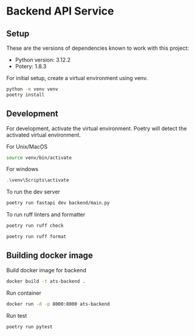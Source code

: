 # Backend API Service

## Setup

These are the versions of dependencies known to work with this project:

- Python version: 3.12.2
- Potery: 1.8.3

For initial setup, create a virtual environment using venv.

```bash
python -m venv venv
poetry install
```

## Development

For development, activate the virtual environment. Poetry will detect the activated virtual environment.

For Unix/MacOS

```bash
source venv/bin/activate
```

For windows

```ps1
.\venv\Scripts\activate
```

To run the dev server

```bash
poetry run fastapi dev backend/main.py
```

To run ruff linters and formatter

```bash
poetry run ruff check
```

```bash
poetry run ruff format
```

## Building docker image

Build docker image for backend

```bash
docker build -t ats-backend .
```

Run container

```bash
docker run -d -p 8000:8000 ats-backend
```

Run test

```bash
poetry run pytest
```
